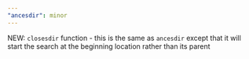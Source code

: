 ```yaml
---
"ancesdir": minor
---
```


NEW: `closesdir` function - this is the same as `ancesdir` except that it will start the search at the beginning location rather than its parent

